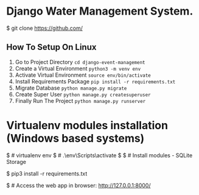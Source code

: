 # Django Water Management System.

$ git clone https://github.com/



## How To Setup On Linux
 
1. Go to Project Directory `cd django-event-management`
2. Create a Virtual Environment `python3 -m venv env`
3. Activate Virtual Environment `source env/bin/activate`
4. Install Requirements Package `pip install -r requirements.txt`
5. Migrate Database `python manage.py migrate`
6. Create Super User `python manage.py createsuperuser`
7. Finally Run The Project `python manage.py runserver`


# Virtualenv modules installation (Windows based systems)
$ # virtualenv env
$ # .\env\Scripts\activate
$
$ # Install modules - SQLite Storage

$ pip3 install -r requirements.txt

$ # Access the web app in browser: http://127.0.0.1:8000/




